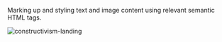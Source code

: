 Marking up and styling text and image content using relevant semantic HTML tags.

![constructivism-landing](https://user-images.githubusercontent.com/78381060/139580582-d7fcbd50-7f32-43ae-b251-c66807a13373.jpg)
